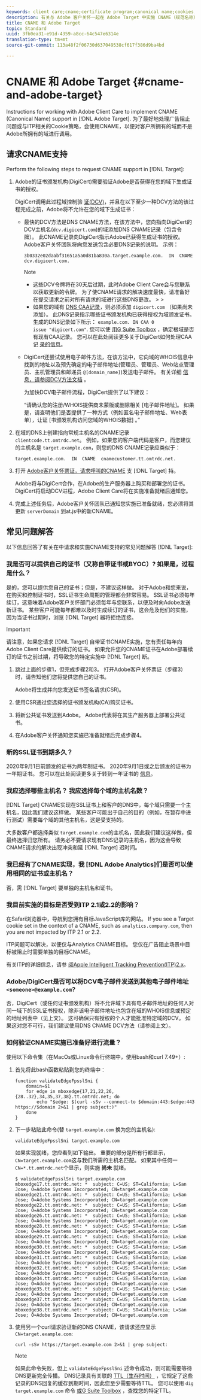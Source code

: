 ```yaml
---
keywords: client care;cname;certificate program;canonical name;cookies;certificate;amc;adobe managed certificate;digicert;domain control validation;dcv
description: 有关与 Adobe 客户关怀一起在 Adobe Target 中实施 CNAME（规范名称）支持的信息。
title: CNAME 和 Adobe Target
topic: Standard
uuid: 3fb0ea31-e91d-4359-a8cc-64c547e6314e
translation-type: tm+mt
source-git-commit: 113a48f2f06730d637049538cf617f386d9ba4bd

---
```



# CNAME 和 Adobe Target {#cname-and-adobe-target}

Instructions for working with Adobe Client Care to implement CNAME (Canonical Name) support in [!DNL Adobe Target]. 为了最好地处理广告阻止问题或与ITP相关的Cookie策略，会使用CNAME，以便对客户所拥有的域而不是Adobe所拥有的域进行调用。

## 请求CNAME支持

Perform the following steps to request CNAME support in [!DNL Target]:

1. Adobe的证书颁发机构(DigiCert)需要验证Adobe是否获得在您的域下生成证书的授权。

   DigiCert调用此过程域控制验 [证(DCV)](https://docs.digicert.com/manage-certificates/dv-certificate-enrollment/domain-control-validation-dcv-methods/)，并且在以下至少一种DCV方法的该过程完成之前，Adobe将不允许在您的域下生成证书：

   * 最快的DCV方法是DNS CNAME方法，在该方法中，您向指向DigiCert的DCV主机名(`dcv.digicert.com`)的域添加DNS CNAME记录（包含令牌）。 此CNAME记录向DigiCert指示Adobe已获得生成证书的授权。 Adobe客户关怀团队将向您发送包含必要DNS记录的说明。 示例：

      ```
      3b0332e02daabf31651a5a0d81ba830a.target.example.com.  IN  CNAME  dcv.digicert.com.
      ```

      >[!NOTE]
      >
      >* 这些DCV令牌将在30天后过期，此时Adobe Client Care会与您联系以获取更新的令牌。 为了使CNAME请求的解决速度最快，请准备好在提交请求之前对所有请求的域进行这些DNS更改。
         >
         >
      * 如果您的域有 [DNS CAA记录](https://en.wikipedia.org/wiki/DNS_Certification_Authority_Authorization)，则必须添加 `digicert.com` （如果尚未添加）。 此DNS记录指示哪些证书颁发机构已获得授权为域颁发证书。 生成的DNS记录如下所示： `example.com. IN CAA 0 issue "digicert.com"`. 您可以使 [用G Suite Toolbox](https://toolbox.googleapps.com/apps/dig/#CAA) ，确定根域是否有现有CAA记录。 您可以在此处阅读更多关于DigiCert如何处理CAA记 [录的信息](https://docs.digicert.com/manage-certificates/dns-caa-resource-record-check)。


   * DigiCert还尝试使用电子邮件方法，在该方法中，它向域的WHOIS信息中找到的地址以及预先确定的电子邮件地址(管理员、管理员、Web站点管理员、主机管理员和邮递员 `@[domain_name]`)发送电子邮件。 有关详细 [信息，请参阅DCV方法文档](https://docs.digicert.com/manage-certificates/dv-certificate-enrollment/domain-control-validation-dcv-methods/) 。

      为加快DCV电子邮件流程，DigiCert提供了以下建议：

      “请确认您的注册/WHOIS提供商未蒙版或删除相关 [电子邮件地址]。 如果是，请查明他们是否提供了一种方式（例如匿名电子邮件地址、Web表单），让证 [书颁发机构访问您域的WHOIS数据] 。”

1. 在域的DNS上创建指向常规主机名的CNAME记录 `clientcode.tt.omtrdc.net`。 例如，如果您的客户端代码是客户，而您建议的主机名是 `target.example.com`，则您的DNS CNAME记录应类似于：

   ```
   target.example.com.  IN  CNAME  cnamecustomer.tt.omtrdc.net.
   ```

1. 打开 [Adobe客户关怀票证，请求呼叫的CNAME](https://docs.adobe.com/content/help/en/target/using/cmp-resources-and-contact-information.html#reference_ACA3391A00EF467B87930A450050077C) 支 [!DNL Target] 持。

   Adobe将与DigiCert合作，在Adobe的生产服务器上购买和部署您的证书。 DigiCert将启动DCV进程，Adobe Client Care将在实施准备就绪后通知您。

1. 完成上述任务后，Adobe客户关怀团队已通知您实施已准备就绪，您必须将其更新 `serverDomain` 到at.js中的新CNAME。

## 常见问题解答

以下信息回答了有关在中请求和实施CNAME支持的常见问题解答 [!DNL Target]:

### 我是否可以提供自己的证书（又称自带证书或BYOC）? 如果是，过程是什么？

是的，您可以提供您自己的证书；但是，不建议这样做。 对于Adobe和您来说，在购买和控制证书时，SSL证书生命周期的管理都会非常容易。 SSL证书必须每年续订，这意味着Adobe客户关怀部门必须每年与您联系，以便及时向Adobe发送新证书。 某些客户可能每年都难以及时生成续订的证书，这会危及他们的实施，因为当证书过期时，浏览 [!DNL Target] 器将拒绝连接。

>[!IMPORTANT]
>
>请注意，如果您请求 [!DNL Target] 自带证书CNAME实施，您有责任每年向Adobe Client Care提供续订的证书。 如果允许您的CNAME证书在Adobe部署续订的证书之前过期，将导致您的特定实施中 [!DNL Target] 断。

1. 跳过上面的步骤1，但完成步骤2和3。 打开Adobe客户关怀票证（步骤3）时，请告知他们您将提供您自己的证书。

   Adobe将生成并向您发送证书签名请求(CSR)。

1. 使用CSR通过您选择的证书颁发机构(CA)购买证书。

1. 将新公共证书发送到Adobe。 Adobe代表将在其生产服务器上部署公共证书。

1. 在Adobe客户关怀通知您实施已准备就绪后完成步骤4。

### 新的SSL证书到期多久？

2020年9月1日前颁发的证书为两年制证书。 2020年9月1日或之后颁发的证书为一年期证书。 您可以在此处阅读更多关于转到一年证书的 [信息](https://www.digicert.com/position-on-1-year-certificates)。

### 我应选择哪些主机名？ 我应选择每个域的主机名数？

[!DNL Target] CNAME实现在SSL证书上和客户的DNS中，每个域只需要一个主机名，因此我们建议这样做。 某些客户可能出于自己的目的（例如，在暂存中进行测试）需要每个域的其他主机名，这是受支持的。

大多数客户都选择类似 `target.example.com`的主机名，因此我们建议这样做，但最终选择归您所有。 请务必不要请求现有DNS记录的主机名，因为这会导致CNAME请求的解决出现冲突和延 [!DNL Target] 迟时间。

### 我已经有了CNAME实现，我 [!DNL Adobe Analytics]们是否可以使用相同的证书或主机名？

否，需 [!DNL Target] 要单独的主机名和证书。

### 我目前实施的目标是否受到ITP 2.1或2.2的影响？

在Safari浏览器中，导航到您拥有目标JavaScript库的网站。 If you see a Target cookie set in the context of a CNAME, such as `analytics.company.com`, then you are not impacted by ITP 2.1 or 2.2.

ITP问题可以解决，以便仅与Analytics CNAME目标。 您仅在广告阻止场景中目标被阻止时需要单独的目标CNAME。

有关ITP的详细信息，请参 [阅Apple Intelligent Tracking Prevention(ITP)2.x](/help/c-implementing-target/c-considerations-before-you-implement-target/c-privacy/apple-itp-2x.md)。

### Adobe/DigiCert是否可以将DCV电子邮件发送到其他电子邮件地址 `<someone>@example.com`?

否，DigiCert（或任何证书颁发机构）将不允许域下具有电子邮件地址的任何人对同一域下的SSL证书授权，除非该电子邮件地址也包含在域的WHOIS信息或预定的地址列表中（见上文）。 这可确保只有授权的个人才能批准特定域的DCV。 如果这对您不可行，我们建议使用DNS CNAME DCV方法（请参阅上文）。

### 如何验证CNAME实施已准备好进行流量？

使用以下命令集（在MacOs或Linux命令行终端中，使用bash和curl 7.49+）:

1. 首先将此bash函数粘贴到您的终端中：

   ```
   function validateEdgeFpsslSni {
       domain=$1
       for edge in mboxedge{17,21,22,26,{28..32},34,35,37,38}.tt.omtrdc.net; do
           echo "$edge: $(curl -sSv --connect-to $domain:443:$edge:443 https://$domain 2>&1 | grep subject:)"
       done
   }
   ```

1. 下一步粘贴此命令(替 `target.example.com` 换为您的主机名):

   ```
   validateEdgeFpsslSni target.example.com
   ```

   如果实现就绪，您应看到如下输出。 重要的部分是所有行都显示， `CN=target.example.com`这与我们所需的主机名匹配。 如果其中任何一 `CN=*.tt.omtrdc.net`个显示，则实施 **尚未** 就绪。

   ```
   $ validateEdgeFpsslSni target.example.com
   mboxedge17.tt.omtrdc.net: *  subject: C=US; ST=California; L=San Jose; O=Adobe Systems Incorporated; CN=target.example.com
   mboxedge21.tt.omtrdc.net: *  subject: C=US; ST=California; L=San Jose; O=Adobe Systems Incorporated; CN=target.example.com
   mboxedge22.tt.omtrdc.net: *  subject: C=US; ST=California; L=San Jose; O=Adobe Systems Incorporated; CN=target.example.com
   mboxedge26.tt.omtrdc.net: *  subject: C=US; ST=California; L=San Jose; O=Adobe Systems Incorporated; CN=target.example.com
   mboxedge28.tt.omtrdc.net: *  subject: C=US; ST=California; L=San Jose; O=Adobe Systems Incorporated; CN=target.example.com
   mboxedge29.tt.omtrdc.net: *  subject: C=US; ST=California; L=San Jose; O=Adobe Systems Incorporated; CN=target.example.com
   mboxedge30.tt.omtrdc.net: *  subject: C=US; ST=California; L=San Jose; O=Adobe Systems Incorporated; CN=target.example.com
   mboxedge31.tt.omtrdc.net: *  subject: C=US; ST=California; L=San Jose; O=Adobe Systems Incorporated; CN=target.example.com
   mboxedge32.tt.omtrdc.net: *  subject: C=US; ST=California; L=San Jose; O=Adobe Systems Incorporated; CN=target.example.com
   mboxedge34.tt.omtrdc.net: *  subject: C=US; ST=California; L=San Jose; O=Adobe Systems Incorporated; CN=target.example.com
   mboxedge35.tt.omtrdc.net: *  subject: C=US; ST=California; L=San Jose; O=Adobe Systems Incorporated; CN=target.example.com
   mboxedge37.tt.omtrdc.net: *  subject: C=US; ST=California; L=San Jose; O=Adobe Systems Incorporated; CN=target.example.com
   mboxedge38.tt.omtrdc.net: *  subject: C=US; ST=California; L=San Jose; O=Adobe Systems Incorporated; CN=target.example.com
   ```

1. 使用另一个curl请求验证新的DNS CNAME，该请求还应显示 `CN=target.example.com`:

   ```
   curl -sSv https://target.example.com 2>&1 | grep subject:
   ```

   >[!NOTE]
   >
   >如果此命令失败，但上 `validateEdgeFpsslSni` 述命令成功，则可能需要等待DNS更新完全传播。 DNS记录具有关联的 [TTL（生存时间）](https://en.wikipedia.org/wiki/Time_to_live#DNS_records) ，它规定了这些记录的DNS回复的缓存到期时间，因此您至少需要等待TTL。 您可以使用 `dig target.example.com` 命令 [或G Suite Toolbox](https://toolbox.googleapps.com/apps/dig/#CNAME) ，查找您的特定TTL。
